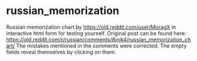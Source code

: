 # russian_memorization
Russian memorization chart by https://old.reddit.com/user/MoragX in interactive html form for testing yourself.
Original post can be found here: https://old.reddit.com/r/russian/comments/8jnjk4/russian_memorization_chart/
The mistakes mentioned in the comments were corrected. The empty fields reveal themselves by clicking on them.
